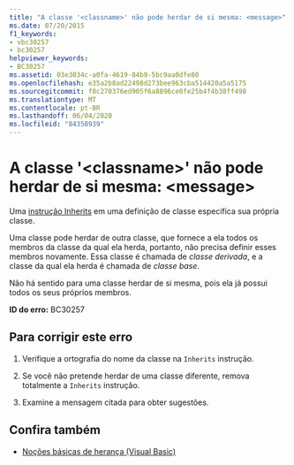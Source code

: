 ```yaml
---
title: "A classe '<classname>' não pode herdar de si mesma: <message>"
ms.date: 07/20/2015
f1_keywords:
- vbc30257
- bc30257
helpviewer_keywords:
- BC30257
ms.assetid: 03e3034c-a0fa-4619-84b9-5bc9aa0dfe80
ms.openlocfilehash: e35a2b8ad22498d273bee963cba514420a5a5175
ms.sourcegitcommit: f8c270376ed905f6a8896ce0fe25b4f4b38ff498
ms.translationtype: MT
ms.contentlocale: pt-BR
ms.lasthandoff: 06/04/2020
ms.locfileid: "84358939"
---
```

# <a name="class-classname-cannot-inherit-from-itself-message"></a>A classe '\<classname>' não pode herdar de si mesma: \<message>
Uma [instrução Inherits](../language-reference/statements/inherits-statement.md) em uma definição de classe especifica sua própria classe.  
  
 Uma classe pode herdar de outra classe, que fornece a ela todos os membros da classe da qual ela herda, portanto, não precisa definir esses membros novamente. Essa classe é chamada de *classe derivada*, e a classe da qual ela herda é chamada de *classe base*.  
  
 Não há sentido para uma classe herdar de si mesma, pois ela já possui todos os seus próprios membros.  
  
 **ID do erro:** BC30257  
  
## <a name="to-correct-this-error"></a>Para corrigir este erro  
  
1. Verifique a ortografia do nome da classe na `Inherits` instrução.  
  
2. Se você não pretende herdar de uma classe diferente, remova totalmente a `Inherits` instrução.  
  
3. Examine a mensagem citada para obter sugestões.  
  
## <a name="see-also"></a>Confira também

- [Noções básicas de herança (Visual Basic)](../programming-guide/language-features/objects-and-classes/inheritance-basics.md)
